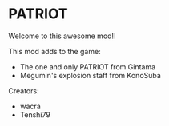 # PATRIOT

Welcome to this awesome mod!!

This mod adds to the game:
- The one and only PATRIOT from Gintama
- Megumin's explosion staff from KonoSuba

Creators:
- wacra
- Tenshi79
